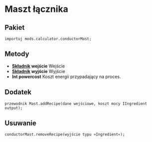 # Maszt łącznika

## Pakiet
```zenscript
importuj mods.calculator.conductorMast;
```

## Metody

- **[Składnik](/Vanilla/Variable_Types/IIngredient/) wejście** Wejście
- **[Składnik](/Vanilla/Variable_Types/IIngredient/) wyjście** Wyjście </strong>
- **Int powercost** Koszt energii przypadający na proces.

## Dodatek
```zenscript
przewodnik Mast.addRecipe(dane wejściowe, koszt mocy IIngredient output);
```

## Usuwanie
```zenscript
conductorMast.removeRecipe(wyjście typu »Ingredient«);
```